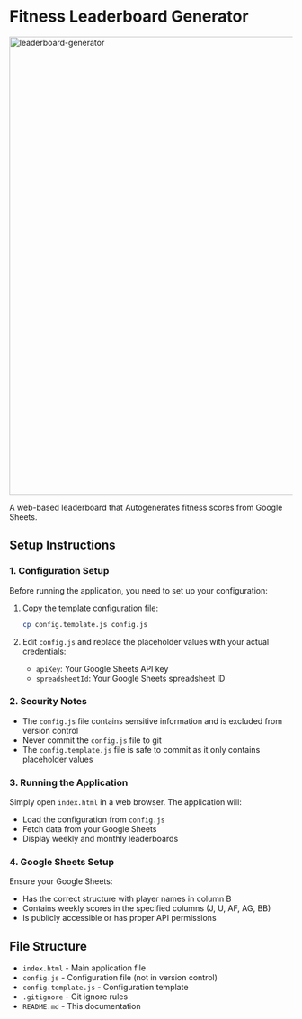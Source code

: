 # Fitness Leaderboard Generator
<img width="1579" height="815" alt="leaderboard-generator" src="https://github.com/user-attachments/assets/252667b0-bc1e-4623-8939-885205b8574a" />

A web-based leaderboard that Autogenerates fitness scores from Google Sheets.

## Setup Instructions

### 1. Configuration Setup

Before running the application, you need to set up your configuration:

1. Copy the template configuration file:
   ```bash
   cp config.template.js config.js
   ```

2. Edit `config.js` and replace the placeholder values with your actual credentials:
   - `apiKey`: Your Google Sheets API key
   - `spreadsheetId`: Your Google Sheets spreadsheet ID

### 2. Security Notes

- The `config.js` file contains sensitive information and is excluded from version control
- Never commit the `config.js` file to git
- The `config.template.js` file is safe to commit as it only contains placeholder values

### 3. Running the Application

Simply open `index.html` in a web browser. The application will:
- Load the configuration from `config.js`
- Fetch data from your Google Sheets
- Display weekly and monthly leaderboards

### 4. Google Sheets Setup

Ensure your Google Sheets:
- Has the correct structure with player names in column B
- Contains weekly scores in the specified columns (J, U, AF, AG, BB)
- Is publicly accessible or has proper API permissions

## File Structure

- `index.html` - Main application file
- `config.js` - Configuration file (not in version control)
- `config.template.js` - Configuration template
- `.gitignore` - Git ignore rules
- `README.md` - This documentation 
